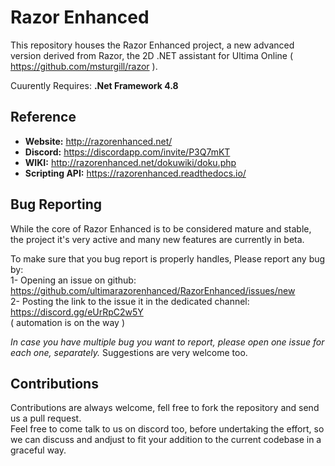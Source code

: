 # Razor Enhanced

This repository houses the Razor Enhanced project, a new advanced version derived from Razor, the 2D .NET assistant for Ultima Online ( https://github.com/msturgill/razor ).  

Cuurently Requires: **.Net Framework 4.8**

## Reference

- **Website:**  http://razorenhanced.net/
- **Discord:** https://discordapp.com/invite/P3Q7mKT
- **WIKI:** http://razorenhanced.net/dokuwiki/doku.php
- **Scripting API:** https://razorenhanced.readthedocs.io/


## Bug Reporting
While the core of Razor Enhanced is to be considered mature and stable, the project it's very active and many new features are currently in beta.

To make sure that you bug report is properly handles, Please report any bug by:    
1- Opening an issue on github: https://github.com/ultimarazorenhanced/RazorEnhanced/issues/new     
2- Posting the link to the issue it in the dedicated channel: https://discord.gg/eUrRpC2w5Y      
   ( automation is on the way )      

_In case you have multiple bug you want to report, please open one issue for each one, separately._
Suggestions are very welcome too.

## Contributions

Contributions are always welcome, fell free to fork the repository and send us a pull request.     
Feel free to come talk to us on discord too, before undertaking the effort, so we can discuss and andjust to fit your addition to the current codebase in a graceful way.   



